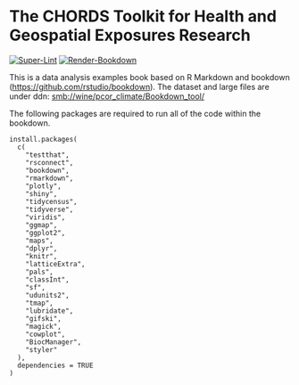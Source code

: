 # The CHORDS Toolkit for Health and Geospatial Exposures Research

[![Super-Lint](https://github.com/NIEHS/PCOR_bookdown_tools/actions/workflows/superlint.yml/badge.svg)](https://github.com/NIEHS/PCOR_bookdown_tools/actions/workflows/superlint.yml/badge.svg)
[![Render-Bookdown](https://github.com/NIEHS/PCOR_bookdown_tools/actions/workflows/test-render.yml/badge.svg)](https://github.com/NIEHS/PCOR_bookdown_tools/actions/workflows/test-render.yml/badge.svg)

This is a data analysis examples book based on R Markdown and bookdown (<https://github.com/rstudio/bookdown>). The dataset and large files are under ddn: <smb://wine/pcor_climate/Bookdown_tool/>

The following packages are required to run all of the code within the bookdown.

```{r}
install.packages(
  c(
    "testthat",
    "rsconnect",
    "bookdown",
    "rmarkdown",
    "plotly",
    "shiny",
    "tidycensus",
    "tidyverse",
    "viridis",
    "ggmap",
    "ggplot2",
    "maps",
    "dplyr",
    "knitr",
    "latticeExtra",
    "pals",
    "classInt",
    "sf",
    "udunits2",
    "tmap",
    "lubridate",
    "gifski",
    "magick",
    "cowplot",
    "BiocManager",
    "styler"
  ),
  dependencies = TRUE
)
```
